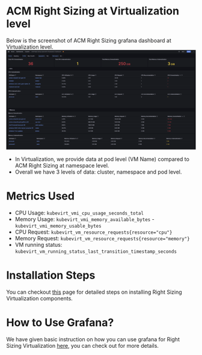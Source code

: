 # ACM Right Sizing at Virtualization level

Below is the screenshot of ACM Right Sizing grafana dashboard at Virtualization level. 
![ACM Right Sizing Virtualization Grafana dashboard](../../data-assets/rs-virtualization/images/vm_main_view.png)

* In Virtualization, we provide data at pod level (VM Name) compared to ACM Right Sizing at namespace level.
* Overall we have 3 levels of data: cluster, namespace and pod level.

# Metrics Used
* CPU Usage: `kubevirt_vmi_cpu_usage_seconds_total`
* Memory Usage: `kubevirt_vmi_memory_available_bytes` - `kubevirt_vmi_memory_usable_bytes`
* CPU Request: `kubevirt_vm_resource_requests{resource="cpu"}`
* Memory Request: `kubevirt_vm_resource_requests{resource="memory"}`
* VM running status: `kubevirt_vm_running_status_last_transition_timestamp_seconds`

# Installation Steps 

You can checkout [this](installation-steps.md) page for detailed steps on installing Right Sizing Virtualization components.

# How to Use Grafana?

We have given basic instruction on how you can use grafana for Right Sizing Virtualization [here](how-to-use-grafana.md), you can check out for more details.   
